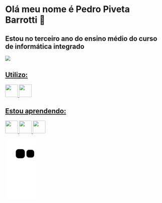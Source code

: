 # Olá meu nome é Pedro Piveta Barrotti 👋
## Estou no terceiro ano do ensino médio do curso de informática integrado

<div>
  <a href="https://github.com/PedroPiveta">
  <img height="180em" src="https://github-readme-stats.vercel.app/api?username=PedroPiveta&show_icons=true&theme=dracula&include_all_commits=true&count_private=true"/ <img height="180em" src="https://github-readme-stats.vercel.app/api/top-langs/?username=PedroPiveta&layout=compact&langs_count=7&theme=dracula"/> 
</div>

## Utilizo:

<img  width="40" height="40" src="https://cdn.jsdelivr.net/gh/devicons/devicon/icons/html5/html5-original-wordmark.svg" /> <img  width="40" height="40" src="https://cdn.jsdelivr.net/gh/devicons/devicon/icons/css3/css3-original-wordmark.svg" />
      
## Estou aprendendo:

<img  width="40" height="40" src="https://cdn.jsdelivr.net/gh/devicons/devicon/icons/csharp/csharp-original.svg" /> <img  width="40" height="40" src="https://cdn.jsdelivr.net/gh/devicons/devicon/icons/php/php-original.svg" /> <img  width="40" height="40" src="https://cdn.jsdelivr.net/gh/devicons/devicon/icons/python/python-original.svg" />

<!--
**PedroPiveta/PedroPiveta** is a ✨ _special_ ✨ repository because its `README.md` (this file) appears on your GitHub profile.
-->
![Snake animation](https://github.com/PedroPiveta/PedroPiveta/blob/output/github-contribution-grid-snake.svg)
